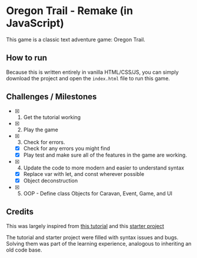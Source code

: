 # Oregon Trail - Remake (in JavaScript)
 This game is a classic text adventure game: Oregon Trail. 

## How to run
Because this is written entirely in vanilla HTML/CSS/JS, you can simply download the project and open the `index.html` file to run this game.

## Challenges / Milestones
- [x] 1) Get the tutorial working 
- [x] 2) Play the game
- [x] 3) Check for errors.
  - [x] Check for any errors you might find
  - [x] Play test and make sure all of the features in the game are working. 
- [x] 4) Update the code to more modern and easier to understand syntax
  - [x] Replace var with let, and const wherever possible
  - [x] Object deconstruction
- [x] 5) OOP - Define class Objects for Caravan, Event, Game, and UI

## Credits
This was largely inspired from [this tutorial](https://gamedevacademy.org/js13kgames-tutorial/) and this [starter project](https://github.com/soggybag/adventure-0-starter)

The tutorial and starter project were filled with syntax issues and bugs. Solving them was part of the learning experience, analogous to inheriting an old code base.
